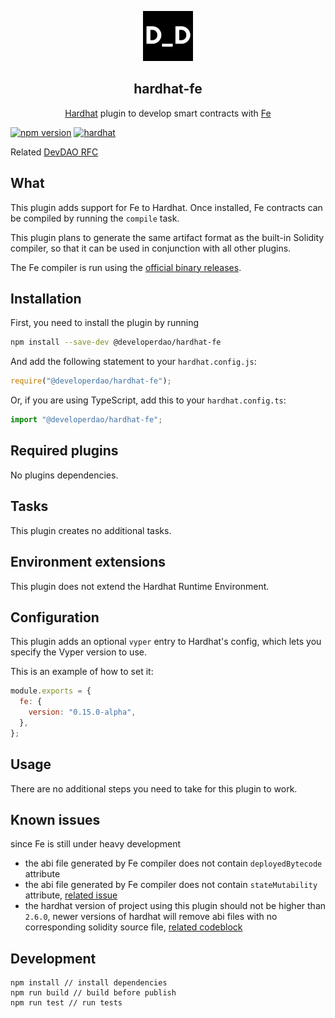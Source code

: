 <p align="center">
    <a href="https://developerdao.com">
    <img src="https://raw.githubusercontent.com/Developer-DAO/developerdao.com/main/public/logo512.png" alt="logo" width="80" height="80"/>
    </a>
    <h2 align="center">hardhat-fe</h2>
    <p align="center">
    <a href="https://hardhat.org">Hardhat</a> plugin to develop smart contracts with <a href="https://github.com/ethereum/fe">Fe</a>
    </p>
</p>

[![npm version](https://badge.fury.io/js/@developerdao%2Fhardhat-fe.svg)](https://badge.fury.io/js/@developerdao%2Fhardhat-fe)
[![hardhat](https://hardhat.org/buidler-plugin-badge.svg?1)](https://hardhat.org)

Related [DevDAO RFC](https://forum.developerdao.com/t/rfc-hardhat-fe-hardhat-plugin-to-develop-smart-contracts-with-fe/2000)

## What

This plugin adds support for Fe to Hardhat. Once installed, Fe contracts can be compiled by running the `compile` task.

This plugin plans to generate the same artifact format as the built-in Solidity compiler, so that it can be used in conjunction with all other plugins.

The Fe compiler is run using the [official binary releases](https://github.com/ethereum/fe/releases).

## Installation

First, you need to install the plugin by running

```bash
npm install --save-dev @developerdao/hardhat-fe
```

And add the following statement to your `hardhat.config.js`:

```js
require("@developerdao/hardhat-fe");
```

Or, if you are using TypeScript, add this to your `hardhat.config.ts`:

```js
import "@developerdao/hardhat-fe";
```

## Required plugins

No plugins dependencies.

## Tasks

This plugin creates no additional tasks.

## Environment extensions

This plugin does not extend the Hardhat Runtime Environment.

## Configuration

This plugin adds an optional `vyper` entry to Hardhat's config, which lets you specify the Vyper version to use.

This is an example of how to set it:

```js
module.exports = {
  fe: {
    version: "0.15.0-alpha",
  },
};
```

## Usage

There are no additional steps you need to take for this plugin to work.

## Known issues

since Fe is still under heavy development

* the abi file generated by Fe compiler does not contain `deployedBytecode` attribute
* the abi file generated by Fe compiler does not contain `stateMutability` attribute, [related issue](https://github.com/ethereum/fe/issues/557)
* the hardhat version of project using this plugin should not be higher than `2.6.0`, newer versions of hardhat will remove abi files with no corresponding solidity source file, [related codeblock](https://github.com/NomicFoundation/hardhat/blob/master/packages/hardhat-core/src/builtin-tasks/compile.ts#L1401)

## Development

```
npm install // install dependencies
npm run build // build before publish
npm run test // run tests
```
